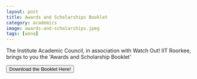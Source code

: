 ```yaml
---
layout: post
title: Awards and Scholarships Booklet
category: academics
image: awards-and-scholarships.jpeg
tags: [wona]
---
```


The Institute Academic Council, in association with Watch Out! IIT Roorkee, brings to you the 'Awards and Scholarship Booklet'

<a href="https://drive.google.com/file/d/1_a7x6q4gHDC723nJ9fT1m4tpr5CmCKYk/view?usp=sharing" style="text-align: center"><button type="button" class="btn btn-primary btn-block btn-lg">Download the Booklet Here!</button></a>